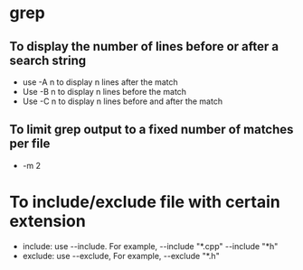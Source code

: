 # grep

## To display the number of lines before or after a search string

* use -A n  to display n lines after the match
* Use -B n to display n lines before the match
* Use -C n to display n lines before and after the match

## To limit grep output to a fixed number of matches per file
* -m 2

# To include/exclude file with certain extension
* include: use --include. For example, --include "*.cpp" --include "*h"
* exclude: use --exclude, For example, --exclude "*.h"
